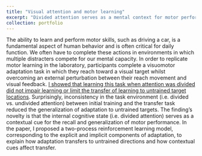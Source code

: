 ```yaml
---
title: "Visual attention and motor learning"
excerpt: "Divided attention serves as a mental context for motor performance <br/><img src='/images/motorlearning_thumb.jpeg'>"
collection: portfolio
---
```


The ability to learn and perform motor skills, such as driving a car, is a fundamental aspect of human behavior and is often critical for daily function. We often have to complete these actions in environments in which multiple distracters compete for our mental capacity. In order to replicate motor learning in the laboratory, participants complete a visuomotor adaptation task in which they reach toward a visual target whilst overcoming an external perturbation between their reach movement and visual feedback. [I showed that learning this task when attention was divided did not impair learning or limit the transfer of learning to untrained target locations](https://journals.physiology.org/doi/full/10.1152/jn.00089.2017). Surprisingly, inconsistency in the task environment (i.e. divided vs. undivided attention) between initial training and the transfer task reduced the generalization of adaptation to untrained targets. The finding’s novelty is that the internal cognitive state (i.e. divided attention) serves as a contextual cue for the recall and generalization of motor performance. In the paper, I proposed a two-process reinforcement learning model, corresponding to the explicit and implicit components of adaptation, to explain how adaptation transfers to untrained directions and how contextual cues affect transfer. 